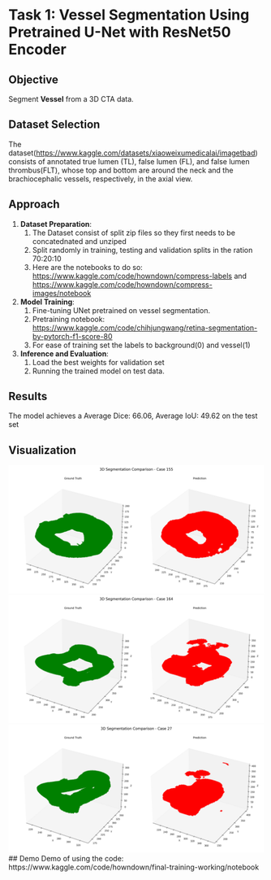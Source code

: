 # Task 1: Vessel Segmentation Using Pretrained U-Net with ResNet50 Encoder

## Objective
Segment **Vessel** from a 3D CTA data.

## Dataset Selection
The dataset(https://www.kaggle.com/datasets/xiaoweixumedicalai/imagetbad) consists of annotated  true lumen (TL), false lumen (FL), and false lumen thrombus(FLT), whose top and bottom are around the neck and the brachiocephalic vessels, respectively, in the axial view.

## Approach
1. **Dataset Preparation**:
   1. The Dataset consist of split zip files so they first needs to be concatednated and unziped
   2. Split randomly in training, testing and validation splits in the ration 70:20:10
   3. Here are the notebooks to do so:
      https://www.kaggle.com/code/howndown/compress-labels and https://www.kaggle.com/code/howndown/compress-images/notebook
2. **Model Training**:
   1. Fine-tuning UNet pretrained on vessel segmentation.
   2. Pretraining notebook: https://www.kaggle.com/code/chihjungwang/retina-segmentation-by-pytorch-f1-score-80
   3. For ease of training set the labels to background(0) and vessel(1)
3. **Inference and Evaluation**:
   1. Load the best weights for validation set
   2. Running the trained model on test data.

## Results
The model achieves a Average Dice: 66.06, Average IoU: 49.62 on the test set

## Visualization
<img src="./static/case_155_comparison.png" width="900">

<img src="./static/case_164_comparison.png" width="900">

<img src="./static/case_27_comparison.png" width="900">
## Demo
Demo of using the code: https://www.kaggle.com/code/howndown/final-training-working/notebook
